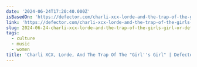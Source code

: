 ```yaml
---
date: '2024-06-24T17:20:40.000Z'
isBasedOn: 'https://defector.com/charli-xcx-lorde-and-the-trap-of-the-girls-girl'
link: 'https://defector.com/charli-xcx-lorde-and-the-trap-of-the-girls-girl'
slug: 2024-06-24-charli-xcx-lorde-and-the-trap-of-the-girls-girl-or-defector
tags:
  - culture
  - music
  - women
title: 'Charli XCX, Lorde, And The Trap Of The "Girl''s Girl" | Defector'
---
```

 
